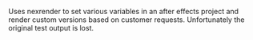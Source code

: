 Uses nexrender to set various variables in an after effects project and render custom versions based on customer requests. Unfortunately the original test output is lost.
